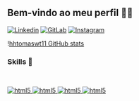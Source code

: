 ## Bem-vindo ao meu perfil 👋🏼 


[![Linkedin](https://img.shields.io/badge/LinkedIn-0077B5?style=for-the-badge&logo=linkedin&logoColor=white)](https://www.linkedin.com/in/tom%C3%A1s-melo-b397182a1/t)
[![GitLab](https://img.shields.io/badge/GitLab-330F63?style=for-the-badge&logo=gitlab&logoColor=white)](https://gitlab.com/hhtomaswt11)
[![Instagram](https://img.shields.io/badge/Instagram-E4405F?style=for-the-badge&logo=instagram&logoColor=white)](https://www.instagram.com/ttoomasmeloo11/)



\![hhtomaswt11 GitHub stats](https://github-readme-stats.vercel.app/api?username=hhtomaswt11&show_icons=true&theme=transparent)


### Skills 🤖

<div style="display: inline_block"><br/>

<a href= "https://www.cprogramming.com/" > <img align = "c" alt ="html5" src="https://img.shields.io/badge/C-00599C?style=for-the-badge&logo=c&logoColor=white"/> </a> 
<a href = "https://www.java.com/pt-BR/"> <img align = "java" alt ="html5" src="https://img.shields.io/badge/Java-ED8B00?style=for-the-badge&logo=openjdk&logoColor=white"/> </a> 
<a href = "https://www.mysql.com/"> <img align = "mysql" alt ="html5" src="https://img.shields.io/badge/MySQL-00000F?style=for-the-badge&logo=mysql&logoColor=white"/> </a> 
<a href = "https://www.python.org/"> <img align = "python" alt ="html5" src="https://img.shields.io/badge/Python-14354C?style=for-the-badge&logo=python&logoColor=white"/> </a> 


</div><br/>

